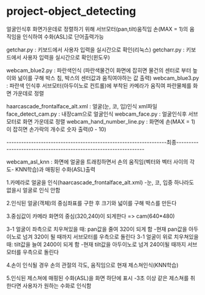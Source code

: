 # project-object_detecting

얼굴인식후 화면가운데로 정렬하기 위해 서브모터(pan,tilt)움직임
손(MAX = 1)의 움직임을 인식하여 수화(ASL)로 단어출력가능

getchar.py : 키보드에서 사용자 입력을 실시간으로 확인(리눅스)
getcharr.py : 키보드에서 사용자 입력을 실시간으로 확인(윈도우)

webcam_blue2.py : 파란색인식 (파란색물건이 화면에 잡히면 물건의 센터로 부터 높이와 넒이를 구해 박스 침, 박스의 센터값과 움직여야하는 값 출력)
webcam_blue3.py : 파란색 인식후 서브모터(아두이노로 컨트롤)에 부착된 카메라가 움직여 파란물체를 화면 가운데로 정렬

haarcascade_frontalface_alt.xml : 얼굴(눈, 코, 입)인식 xml파일
face_detect_cam.py : 내장cam으로 얼굴인식
webcam_face.py : 얼굴인식후 서브모터로 화면 가운데로 정렬
webcam_hand_number_line.py : 화면에 손(MAX = 1)이 잡히면 손가락의 개수로 숫자 출력(0 - 10) 

-----------------------------------------------------------------최종-----------------------------------------------------------------

webcam_asl_knn : 화면에 얼굴을 트래킹하면서 손의 움직임(벡터와 벡터 사이의 각도- KNN학습)과 매핑된 수화(ASL)출력

1.카메라로 얼굴을 인식(haarcascade_frontalface_alt.xml)
 -눈, 코, 입중 하나라도 없을시 얼굴로 인식 안함
 
2.인식된 얼굴(객체)의 중심좌표를 구한 후 크기와 넓이를 구해 박스를 만든다

3.중심값이 카메라 화면의 중심(320,240)이 되게한다 => cam(640*480)

3-1 얼굴이 좌측으로 치우쳐있을 때: pan값을 줄여 320이 되게 함
    -현재 pan값을 아두이노로 넘겨 320이 될 때까지 서브모터를 우측으로 돌린다
3-1 얼굴이 위로 치우쳐있을 때: tilt값을 늘여 2400이 되게 함
    -현재 tilt값을 아두이노로 넘겨 240이될 때까지 서브모터를 우측으로 돌린다
    
4.손이 인식될 경우 손의 관절의 각도, 움직임으로 현재 제스쳐인식(KNN학습)

5.인식된 제스쳐에 매핑된 수화(ASL)을 화면 하단에 표시
  -3초 이상 같은 제스쳐를 취한다면 사용자가 원하는 수화로 인식함


